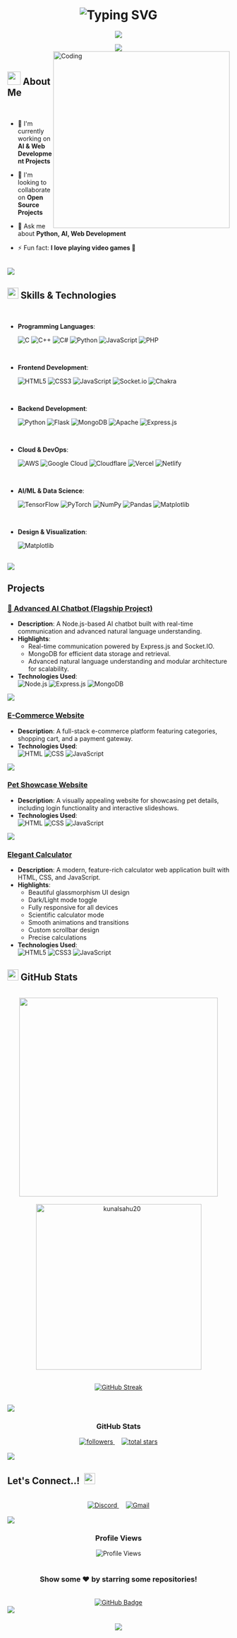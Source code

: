 <h1 align="center">
  <div align="center">
    <img src="https://readme-typing-svg.herokuapp.com?font=Righteous&size=35&duration=3500&pause=1000&color=F7F7F7&center=true&vCenter=true&random=false&width=500&height=70&lines=Hi+there!+%F0%9F%91%8B;I'm+Kunal+Sahu;Welcome+to+my+Profile!" alt="Typing SVG" />
  </div>
</h1>

<p align="center">
  <a href="https://github.com/DenverCoder1/readme-typing-svg">
    <img src="https://readme-typing-svg.herokuapp.com?font=Time+New+Roman&color=cyan&size=25&center=true&vCenter=true&width=600&height=100&lines=Machine+Learning+Enthusiast;Active+Learner/Researcher;Love+to+learn+new+stuff..❤">
  </a>
</p>

<div align="center">
  <img src="https://user-images.githubusercontent.com/73097560/115834477-dbab4500-a447-11eb-908a-139a6edaec5c.gif">
</div>

<img align="right" alt="Coding" width="400" src="https://user-images.githubusercontent.com/74038190/229223263-cf2e4b07-2615-4f87-9c38-e37600f8381a.gif">

<br>

## <picture><img src="https://media2.giphy.com/media/QssGEmpkyEOhBCb7e1/giphy.gif?cid=ecf05e47a0n3gi1bfqntqmob8g9aid1oyj2wr3ds3mg700bl&rid=giphy.gif" width ="30px"></picture> **About Me**

<br>

- 🔭 I'm currently working on **AI & Web Development Projects**
  
- 👯 I'm looking to collaborate on **Open Source Projects**
  
- 💬 Ask me about **Python, AI, Web Development**
 
- ⚡ Fun fact: **I love playing video games 👋**

<br>

<img src="https://user-images.githubusercontent.com/73097560/115834477-dbab4500-a447-11eb-908a-139a6edaec5c.gif">

<br>

## <img src="https://media2.giphy.com/media/QssGEmpkyEOhBCb7e1/giphy.gif?cid=ecf05e47a0n3gi1bfqntqmob8g9aid1oyj2wr3ds3mg700bl&rid=giphy.gif" width ="25"><b> Skills & Technologies</b>

<br>

<p align="center">

- **Programming Languages**:
    
    ![C](https://img.shields.io/badge/C%20-%232370ED.svg?style=for-the-badge&logo=c&logoColor=white)
    ![C++](https://img.shields.io/badge/C++%20-%2300599C.svg?style=for-the-badge&logo=c%2B%2B&logoColor=white)
    ![C#](https://img.shields.io/badge/C%23-%23239120.svg?style=for-the-badge&logo=c-sharp&logoColor=white)
    ![Python](https://img.shields.io/badge/Python%20-%2314354C.svg?style=for-the-badge&logo=python&logoColor=white)
    ![JavaScript](https://img.shields.io/badge/JavaScript%20-%23F7DF1E.svg?style=for-the-badge&logo=javascript&logoColor=black)
    ![PHP](https://img.shields.io/badge/PHP-%23777BB4.svg?style=for-the-badge&logo=php&logoColor=white)

<br>   
    
- **Frontend Development**:

   ![HTML5](https://img.shields.io/badge/HTML5%20-%23E34F26.svg?style=for-the-badge&logo=html5&logoColor=white)
   ![CSS3](https://img.shields.io/badge/CSS%20-%231572B6.svg?style=for-the-badge&logo=css3&logoColor=white)
   ![JavaScript](https://img.shields.io/badge/JavaScript%20-%23F7DF1E.svg?style=for-the-badge&logo=javascript&logoColor=black) 
   ![Socket.io](https://img.shields.io/badge/Socket.io-black?style=for-the-badge&logo=socket.io&badgeColor=010101)
   ![Chakra](https://img.shields.io/badge/chakra-%234ED1C5.svg?style=for-the-badge&logo=chakraui&logoColor=white)

<br>

- **Backend Development**:

    ![Python](https://img.shields.io/badge/Python%20-%2314354C.svg?style=for-the-badge&logo=python&logoColor=white)
    ![Flask](https://img.shields.io/badge/flask-%23000.svg?style=for-the-badge&logo=flask&logoColor=white)
    ![MongoDB](https://img.shields.io/badge/MongoDB-%234ea94b.svg?style=for-the-badge&logo=mongodb&logoColor=white)
    ![Apache](https://img.shields.io/badge/apache-%23D42029.svg?style=for-the-badge&logo=apache&logoColor=white)
    ![Express.js](https://img.shields.io/badge/express.js-%23404d59.svg?style=for-the-badge&logo=express&logoColor=%2361DAFB)

<br>

- **Cloud & DevOps**:

    ![AWS](https://img.shields.io/badge/AWS-%23FF9900.svg?style=for-the-badge&logo=amazon-aws&logoColor=white)
    ![Google Cloud](https://img.shields.io/badge/Google%20Cloud-%234285F4.svg?style=for-the-badge&logo=google-cloud&logoColor=white)
    ![Cloudflare](https://img.shields.io/badge/Cloudflare-F38020?style=for-the-badge&logo=Cloudflare&logoColor=white)
    ![Vercel](https://img.shields.io/badge/vercel-%23000000.svg?style=for-the-badge&logo=vercel&logoColor=white)
    ![Netlify](https://img.shields.io/badge/netlify-%23000000.svg?style=for-the-badge&logo=netlify&logoColor=#00C7B7)

<br>

- **AI/ML & Data Science**:

    ![TensorFlow](https://img.shields.io/badge/TensorFlow-%23FF6F00.svg?style=for-the-badge&logo=TensorFlow&logoColor=white)
    ![PyTorch](https://img.shields.io/badge/PyTorch-%23EE4C2C.svg?style=for-the-badge&logo=PyTorch&logoColor=white)
    ![NumPy](https://img.shields.io/badge/numpy-%23013243.svg?style=for-the-badge&logo=numpy&logoColor=white)
    ![Pandas](https://img.shields.io/badge/pandas-%23150458.svg?style=for-the-badge&logo=pandas&logoColor=white)
    ![Matplotlib](https://img.shields.io/badge/Matplotlib-%23ffffff.svg?style=for-the-badge&logo=Matplotlib&logoColor=black)
    
<br>

- **Design & Visualization**:
  
    ![Matplotlib](https://img.shields.io/badge/Matplotlib-%23ffffff.svg?style=for-the-badge&logo=Matplotlib&logoColor=black)

</p>

<br>
<img src="https://user-images.githubusercontent.com/73097560/115834477-dbab4500-a447-11eb-908a-139a6edaec5c.gif">
<br>


 <!-- <img src="https://media2.giphy.com/media/QssGEmpkyEOhBCb7e1/giphy.gif?cid=ecf05e47a0n3gi1bfqntqmob8g9aid1oyj2wr3ds3mg700bl&rid=giphy.gif" style font-weight="bold" width="25"  > &nbsp; --> <h2> <b> Projects</b> </h2>


### [🌟 Advanced AI Chatbot (Flagship Project)](https://www.happie-ai.xyz)
- **Description**: A Node.js-based AI chatbot built with real-time communication and advanced natural language understanding.  
- **Highlights**:
  - Real-time communication powered by Express.js and Socket.IO.
  - MongoDB for efficient data storage and retrieval.
  - Advanced natural language understanding and modular architecture for scalability.  
- **Technologies Used**:  
![Node.js](https://img.shields.io/badge/Node.js-%2343853D.svg?style=flat&logo=node.js&logoColor=white)
![Express.js](https://img.shields.io/badge/Express.js-%23404d59.svg?style=flat&logo=express&logoColor=%2361DAFB)
![MongoDB](https://img.shields.io/badge/MongoDB-%234ea94b.svg?style=flat&logo=mongodb&logoColor=white)

<img src="https://user-images.githubusercontent.com/73097560/115834477-dbab4500-a447-11eb-908a-139a6edaec5c.gif">

### [E-Commerce Website](https://github.com/kunalsahu20/ecom-web)
- **Description**: A full-stack e-commerce platform featuring categories, shopping cart, and a payment gateway.  
- **Technologies Used**:  
![HTML](https://img.shields.io/badge/HTML-%23E34F26.svg?style=flat&logo=html5&logoColor=white)
![CSS](https://img.shields.io/badge/CSS-%231572B6.svg?style=flat&logo=css3&logoColor=white)
![JavaScript](https://img.shields.io/badge/JavaScript-%23F7DF1E.svg?style=flat&logo=javascript&logoColor=black)

<img src="https://user-images.githubusercontent.com/73097560/115834477-dbab4500-a447-11eb-908a-139a6edaec5c.gif">

### [Pet Showcase Website](https://github.com/kunalsahu20/pet-shop)
- **Description**: A visually appealing website for showcasing pet details, including login functionality and interactive slideshows.  
- **Technologies Used**:  
![HTML](https://img.shields.io/badge/HTML-%23E34F26.svg?style=flat&logo=html5&logoColor=white)
![CSS](https://img.shields.io/badge/CSS-%231572B6.svg?style=flat&logo=css3&logoColor=white)
![JavaScript](https://img.shields.io/badge/JavaScript-%23F7DF1E.svg?style=flat&logo=javascript&logoColor=black)

<img src="https://user-images.githubusercontent.com/73097560/115834477-dbab4500-a447-11eb-908a-139a6edaec5c.gif">

### [Elegant Calculator](https://github.com/kunalsahu20/Calculator)
- **Description**: A modern, feature-rich calculator web application built with HTML, CSS, and JavaScript.  
- **Highlights**:
  - Beautiful glassmorphism UI design
  - Dark/Light mode toggle
  - Fully responsive for all devices
  - Scientific calculator mode
  - Smooth animations and transitions
  - Custom scrollbar design
  - Precise calculations
- **Technologies Used**:  
![HTML5](https://img.shields.io/badge/HTML5%20-%23E34F26.svg?style=flat&logo=html5&logoColor=white)
![CSS3](https://img.shields.io/badge/CSS3%20-%231572B6.svg?style=flat&logo=css3&logoColor=white)
![JavaScript](https://img.shields.io/badge/JavaScript%20-%23F7DF1E.svg?style=flat&logo=javascript&logoColor=black)

## <img src="https://media2.giphy.com/media/QssGEmpkyEOhBCb7e1/giphy.gif?cid=ecf05e47a0n3gi1bfqntqmob8g9aid1oyj2wr3ds3mg700bl&rid=giphy.gif" width ="25"><b> GitHub Stats </b>
<br>

<div align="center">

<a href="https://github.com/kunalsahu20">
  <img src="https://github-readme-stats-sigma-five.vercel.app/api?username=kunalsahu20&include_all_commits=true&count_private=true&show_icons=true&line_height=20&title_color=7A7ADB&icon_color=2234AE&text_color=D3D3D3&bg_color=0,000000,130F40" width="450"/>
  <br>
</br>
</a>
  <img src="https://github-readme-stats-sigma-five.vercel.app/api/top-langs?username=kunalsahu20&show_icons=true&locale=en&layout=compact&line_height=20&title_color=7A7ADB&icon_color=2234AE&text_color=D3D3D3&bg_color=0,000000,130F40" width="375"  alt="kunalsahu20"/>
</a>

<br>
<br>

[![GitHub Streak](https://github-readme-streak-stats.herokuapp.com/?user=kunalsahu20&theme=tokyonight)](https://git.io/streak-stats)

</div>

<br>
<img src="https://user-images.githubusercontent.com/73097560/115834477-dbab4500-a447-11eb-908a-139a6edaec5c.gif">
<br>

<div align="center">
  <h3>GitHub Stats</h3>
  <a href="https://github.com/kunalsahu20?tab=followers">
    <img alt="followers" title="Follow me on Github" src="https://custom-icon-badges.demolab.com/github/followers/kunalsahu20?color=236ad3&labelColor=1155ba&style=for-the-badge&logo=person-add&label=Followers&logoColor=white"/> 
  </a>&nbsp;
  &nbsp; <a href="https://github.com/kunalsahu20?tab=repositories&sort=stargazers">
    <img alt="total stars" title="Total stars on GitHub" src="https://custom-icon-badges.demolab.com/github/stars/kunalsahu20?color=55960c&style=for-the-badge&labelColor=488207&logo=star"/>
  </a>
</div>

<br>
<img src="https://user-images.githubusercontent.com/73097560/115834477-dbab4500-a447-11eb-908a-139a6edaec5c.gif">
<br>

## <b> Let's Connect..!</b> &nbsp;<img src="https://media2.giphy.com/media/QssGEmpkyEOhBCb7e1/giphy.gif?cid=ecf05e47a0n3gi1bfqntqmob8g9aid1oyj2wr3ds3mg700bl&rid=giphy.gif" width ="25">
<br>
<div align="center">
  <a href="https://discord.com/users/817995223119560746" target="_blank">
    <img src="https://img.shields.io/badge/Discord-%237289DA.svg?style=for-the-badge&logo=discord&logoColor=white" alt="Discord"/>
  </a> &nbsp;
<!--   <a href="https://linkedin.com/in/kunalsahu20" target="_blank">
    <img src="https://img.shields.io/badge/linkedin-%230077B5.svg?style=for-the-badge&logo=linkedin&logoColor=white" alt="LinkedIn"/>
  </a>
  <a href="https://twitter.com/kunalsahu20" target="_blank">
    <img src="https://img.shields.io/badge/Twitter-%231DA1F2.svg?style=for-the-badge&logo=Twitter&logoColor=white" alt="Twitter"/>
  </a> -->
  &nbsp; <a href="mailto:kunalsahu1980@gmail.com">
    <img src="https://img.shields.io/badge/Gmail-D14836?style=for-the-badge&logo=gmail&logoColor=white" alt="Gmail"/>
  </a>
</div>

<br>
<img src="https://user-images.githubusercontent.com/73097560/115834477-dbab4500-a447-11eb-908a-139a6edaec5c.gif">
<br>

<div align="center">
  <h3>Profile Views</h3>
  <img src="https://komarev.com/ghpvc/?username=kunalsahu20&style=for-the-badge&color=blue" alt="Profile Views"/>
</div>

<br>

<div align="center">
  <h3>Show some ❤️ by starring some repositories!</h3>
</div>

<br>

<div align="center">
  <a href="https://github.com/kunalsahu20?tab=followers">
    <img src="https://img.shields.io/github/followers/kunalsahu20?label=Followers&style=social" alt="GitHub Badge"/>
  </a>
</div>

<img src="https://user-images.githubusercontent.com/73097560/115834477-dbab4500-a447-11eb-908a-139a6edaec5c.gif">

<h3 align="center">
  <img src="https://readme-typing-svg.herokuapp.com/?font=Righteous&size=25&center=true&vCenter=true&width=500&height=70&duration=4000&lines=Thanks+for+visiting!+✌️;Let's+connect+and+collaborate!">
</h3>
